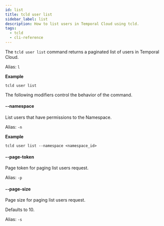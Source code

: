 ```yaml
---
id: list
title: tcld user list
sidebar_label: list
description: How to list users in Temporal Cloud using tcld.
tags:
  - tcld
  - cli-reference
---
```


The `tcld user list` command returns a paginated list of users in Temporal Cloud.

Alias: `l`

**Example**

```command
tcld user list
```

The following modifiers control the behavior of the command.

#### --namespace

List users that have permissions to the Namespace.

Alias: `-n`

**Example**

```command
tcld user list --namespace <namespace_id>
```

#### --page-token

Page token for paging list users request.

Alias: `-p`

#### --page-size

Page size for paging list users request.

Defaults to 10.

Alias: `-s`
